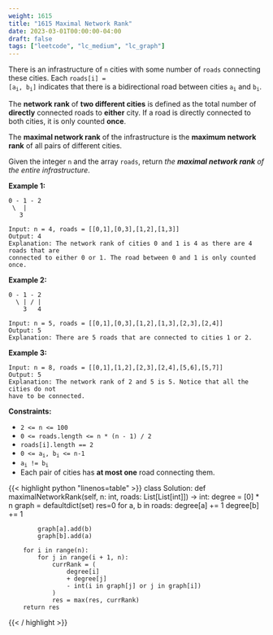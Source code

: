 ```yaml
---
weight: 1615
title: "1615 Maximal Network Rank"
date: 2023-03-01T00:00:00-04:00
draft: false
tags: ["leetcode", "lc_medium", "lc_graph"]
---
```


There is an infrastructure of `n` cities with some number of `roads` connecting these cities. Each <code>roads[i] = [a<sub>i</sub>, b<sub>i</sub>]</code> indicates that there is a bidirectional road between cities <code>a<sub>i</sub></code> and <code>b<sub>i</sub></code>.

The **network rank** of **two different cities** is defined as the total number of **directly** connected roads to **either** city. If a road is directly connected to both cities, it is only counted **once**.

The **maximal network rank** of the infrastructure is the **maximum network rank** of all pairs of different cities.

Given the integer `n` and the array `roads`, return *the **maximal network rank** of the entire infrastructure*.


**Example 1:**
```
0 - 1 - 2
 \  |
   3

Input: n = 4, roads = [[0,1],[0,3],[1,2],[1,3]]
Output: 4
Explanation: The network rank of cities 0 and 1 is 4 as there are 4 roads that are
connected to either 0 or 1. The road between 0 and 1 is only counted once.
```
**Example 2:**
```
0 - 1 - 2
  \ | / |
    3   4

Input: n = 5, roads = [[0,1],[0,3],[1,2],[1,3],[2,3],[2,4]]
Output: 5
Explanation: There are 5 roads that are connected to cities 1 or 2.
```
**Example 3:**
```
Input: n = 8, roads = [[0,1],[1,2],[2,3],[2,4],[5,6],[5,7]]
Output: 5
Explanation: The network rank of 2 and 5 is 5. Notice that all the cities do not
have to be connected.
```

**Constraints:**
- `2 <= n <= 100`
- `0 <= roads.length <= n * (n - 1) / 2`
- `roads[i].length == 2`
- <code>0 <= a<sub>i</sub>, b<sub>i</sub> <= n-1</code>
- <code>a<sub>i</sub> != b<sub>i</sub></code>
- Each pair of cities has **at most one** road connecting them.

<div class="tabs"></div>
<div class="tab-content">
<div id="python" class="lang">
{{< highlight python "linenos=table" >}}
class Solution:
    def maximalNetworkRank(self, n: int, roads: List[List[int]]) -> int:
        degree = [0] * n
        graph = defaultdict(set)
        res=0
        for a, b in roads:
            degree[a] += 1
            degree[b] += 1

            graph[a].add(b)
            graph[b].add(a)
        
        for i in range(n):
            for j in range(i + 1, n):
                currRank = (
                    degree[i]
                    + degree[j]
                    - int(i in graph[j] or j in graph[i])
                )
                res = max(res, currRank)
        return res
{{< / highlight >}}
</div>
</div>
